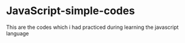 # JavaScript-simple-codes

This are the codes which i had practiced during learning the javascript language
